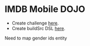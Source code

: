 # IMDB Mobile DOJO

- Create challenge [here](https://docs.google.com/document/d/1WGPBpmMCF2D6_S2o3lywXk7bK-yVElpky2-vvg6YKNc/edit).
- Create buildSrc DSL [here](https://innovance.com.tr/jetpack-compose-migration-to-gradle-kotlin-dsl/).

Need to map gender ids entity
